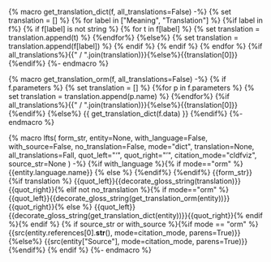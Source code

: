 {% macro get_translation_dict(f, all_translations=False) -%}
{% set translation = [] %}
{% for label in ["Meaning", "Translation"] %}
    {%if label in f%}
        {% if f[label] is not string %}
            {% for t in f[label] %}
                {% set translation = translation.append(t) %}
            {%endfor%}
        {%else%}
            {% set translation = translation.append(f[label]) %}
        {% endif %}
    {% endif %}
{% endfor %}
{%if all_translations%}{{" / ".join(translation)}}{%else%}{{translation[0]}}{%endif%}
{%- endmacro %}

{% macro get_translation_orm(f, all_translations=False) -%}
{% if f.parameters %}
    {% set translation = [] %}
    {%for p in f.parameters %}
        {% set translation = translation.append(p.name) %}
    {%endfor%}
{%if all_translations%}{{" / ".join(translation)}}{%else%}{{translation[0]}}{%endif%}
{%else%}
{{ get_translation_dict(f.data) }}
{%endif%}
{%- endmacro %}

{% macro lfts(
form_str,
entity=None,
with_language=False,
with_source=False,
no_translation=False,
mode="dict",
translation=None,
all_translations=Fall,
quot_left="‘",
quot_right="’",
citation_mode="cldfviz",
source_str=None
) -%}
{%if with_language %}{% if mode=="orm" %}{{entity.language.name}} {% else %}[](LanguageTable#cldf:{{entity["Language_ID"]}}) {%endif%}
{%endif%}
{{form_str}}{%if translation %} {{quot_left}}{{decorate_gloss_string(translation)}}{{quot_right}}{% elif not no_translation %}{% if mode=="orm" %} {{quot_left}}{{decorate_gloss_string(get_translation_orm(entity))}}{{quot_right}}{% else %} {{quot_left}}{{decorate_gloss_string(get_translation_dict(entity))}}{{quot_right}}{% endif %}{% endif %}
{% if source_str or with_source %}{%if mode == "orm" %} {{src(entity.references[0].__str__(), mode=citation_mode, parens=True)}}{%else%} {{src(entity["Source"], mode=citation_mode, parens=True)}}{%endif%}
{% endif %}
{%- endmacro %}